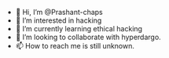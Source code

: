 - 👋 Hi, I’m @Prashant-chaps
- 👀 I’m interested in hacking
- 🌱 I’m currently learning ethical hacking
- 💞️ I’m looking to collaborate with hyperdargo.
- 📫 How to reach me is still unknown.

<!---
Prashant-chaps/Prashant-chaps is a ✨ special ✨ repository because its `README.md` (this file) appears on your GitHub profile.
You can click the Preview link to take a look at your changes.
--->
